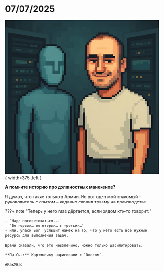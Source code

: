 # 07/07/2025

![ ](<../../assets/img/photo_2025-10-03_09-49-27.jpg>){ width=375 .left }

**А помните историю про должностных манекенов?**

Я думал, что такие только в Армии. Но вот один мой знакомый – руководитель с опытом – недавно словил травму на производстве.

???+ note "Теперь у него глаз дёргается, если рядом кто-то говорит:"

    - `Надо посоветоваться...`
    - `Во-первых… во-вторых… в-третьих…`
    - или, упаси Бог, услышит намек на то, что у него есть все нужные ресурсы для выполнения задач.

    Врачи сказали, что это неизлечимо, можно только фасилитировать.

    **Пы.Сы.:** Картиночку нарисовали с `Олегом`.

`#КакУВас`
